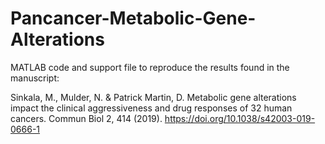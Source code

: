 # Pancancer-Metabolic-Gene-Alterations

MATLAB code and support file to reproduce the results found in the manuscript:

Sinkala, M., Mulder, N. & Patrick Martin, D. Metabolic gene alterations impact the clinical aggressiveness and drug responses of 32 human cancers. Commun Biol 2, 414 (2019). https://doi.org/10.1038/s42003-019-0666-1



